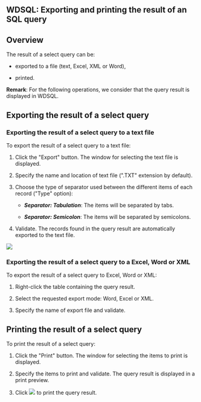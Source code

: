 
## WDSQL: Exporting and printing the result of an SQL query
			



<a name="NOTE1"></a>
<a name="NOTE1_1"></a>


## Overview
<a name="overview_ELTTEXTE000106"></a>
The result of a select query can be:

- exported to a file (text, Excel, XML or Word), 

- printed.


**Remark**: For the following operations, we consider that the query result is displayed in WDSQL.

<a name="NOTE2"></a>
<a name="NOTE2_1"></a>


## Exporting the result of a select query
<a name="exporting_the_result_select_query_ELTTEXTE000130"></a>


### Exporting the result of a select query to a text file
<a name="exporting_the_result_select_query_text_file_ELTPARAGRAPHE000023"></a>

To export the result of a select query to a text file:

1. Click the "Export" button. The window for selecting the text file is displayed.

2. Specify the name and location of text file (".TXT" extension by default).

3. Choose the type of separator used between the different items of each record ("Type" option):

	- ***Separator: Tabulation***: The items will be separated by tabs.

	- ***Separator: Semicolon***: The items will be separated by semicolons.




4. Validate. The records found in the query result are automatically exported to the text file.


![](https://doc.pcsoft.fr/en-US/images/image.awp?langid=3&name=ExporterFichierTexte.gif)

<a name="NOTE2_2"></a>


### Exporting the result of a select query to a Excel, Word or XML
<a name="exporting_the_result_select_query_excel_word_xml_ELTPARAGRAPHE000040"></a>

To export the result of a select query to Excel, Word or XML:

1. Right-click the table containing the query result.

2. Select the requested export mode: Word, Excel or XML.

3. Specify the name of export file and validate.




<a name="NOTE3"></a>
<a name="NOTE3_1"></a>


## Printing the result of a select query
<a name="printing_the_result_select_query_ELTTEXTE000160"></a>
To print the result of a select query:

1. Click the "Print" button. The window for selecting the items to print is displayed.

2. Specify the items to print and validate. The query result is displayed in a print preview.

3. Click ![](https://doc.pcsoft.fr/en-US/images/image.awp?langid=3&name=WDSQL%20-%20HC%20N%B0006%202.gif)
 to print the query result.





